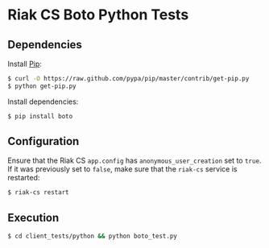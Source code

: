 # Riak CS Boto Python Tests

## Dependencies

Install [Pip](http://www.pip-installer.org/en/latest/):

```bash
$ curl -O https://raw.github.com/pypa/pip/master/contrib/get-pip.py
$ python get-pip.py
```

Install dependencies:

```bash
$ pip install boto
```

## Configuration

Ensure that the Riak CS `app.config` has `anonymous_user_creation` set to
`true`. If it was previously set to `false`, make sure that the `riak-cs`
service is restarted:

```bash
$ riak-cs restart
```

## Execution

```bash
$ cd client_tests/python && python boto_test.py
```
